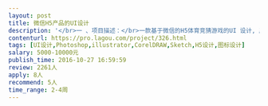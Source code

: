 ```yaml
---                
layout: post       
title: 微信H5产品的UI设计           
description: '</br>一 、项目描述：</br>一款基于微信的H5体育竞猜游戏的UI 设计, 产品现已上线（关注公众号：kujingtiyu 里面有游戏接口），公众号里有详细的介绍。 现需要升级UI。 </br></br>二 、可参考的风格和调性 ：</br>clutchpoint （app 版） </br>goat (app版) </br>draftking （app版) </br></br>三、人员要求</br>1. 能分辨出是有质感，美感的设计</br>2.良好的沟通能力和契约精神 </br>3. 精通需要设计出有质感产品的技术</br>'     
contenturl: https://pro.lagou.com/project/326.html      
tags: [UI设计,Photoshop,illustrator,CorelDRAW,Sketch,H5设计,图标设计]            
salary: 5000-10000元          
publish_time: 2016-10-27 16:59:59         
review: 2261人                   
apply: 8人                   
recommend: 5人                   
time_range: 2-4周              
---                 
```


